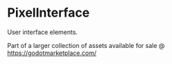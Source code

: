 # PixelInterface

User interface elements.

Part of a larger collection of assets available for sale @ <https://godotmarketplace.com/>
